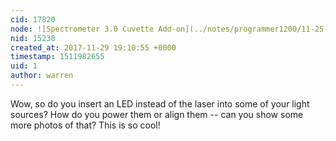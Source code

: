 ```yaml
---
cid: 17820
node: ![Spectrometer 3.0 Cuvette Add-on](../notes/programmer1200/11-25-2017/spectrometer-3-0-cuvette-add-on)
nid: 15238
created_at: 2017-11-29 19:10:55 +0000
timestamp: 1511982655
uid: 1
author: warren
---
```


Wow, so do you insert an LED instead of the laser into some of your light sources? How do you power them or align them -- can you show some more photos of that? This is so cool!